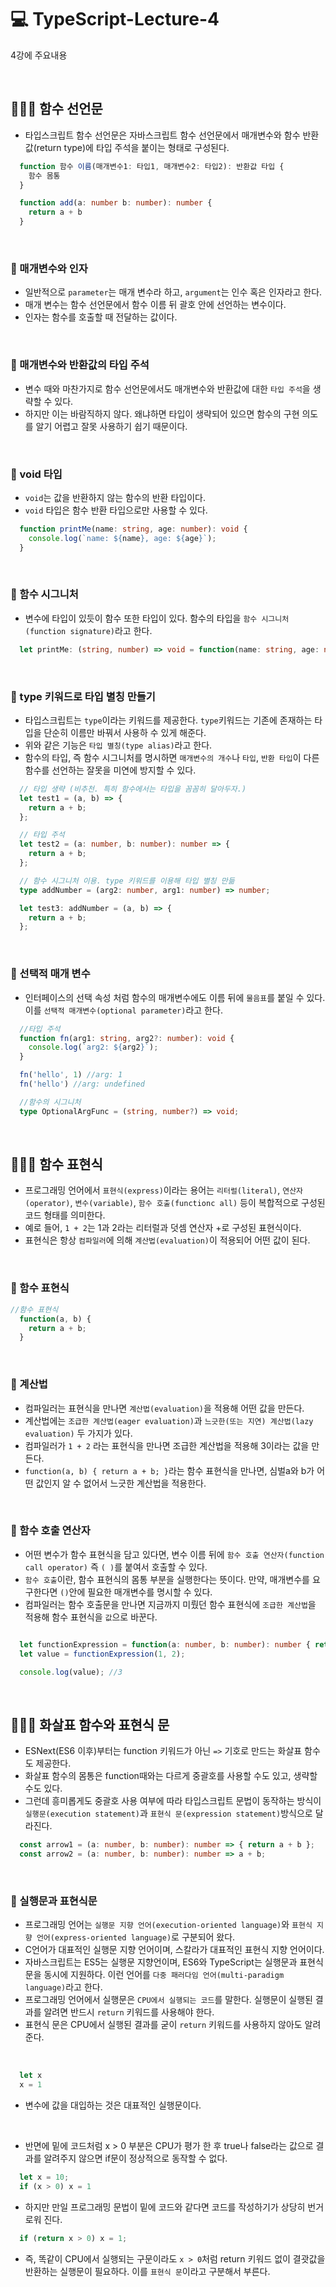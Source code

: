 # 💻 TypeScript-Lecture-4
4강에 주요내용

<br />

## 👨🏻‍💻 함수 선언문
- 타입스크립트 함수 선언문은 자바스크립트 함수 선언문에서 매개변수와 함수 반환 값(return type)에 타입 주석을 붙이는 형태로 구성된다.
```ts
  function 함수 이름(매개변수1: 타입1, 매개변수2: 타입2): 반환값 타입 {
    함수 몸통
  }

  function add(a: number b: number): number {
    return a + b
  }
```

<br />

### 🏃 매개변수와 인자
- 일반적으로 `parameter`는 매개 변수라 하고, `argument`는 인수 혹은 인자라고 한다.
- 매개 변수는 함수 선언문에서 함수 이름 뒤 괄호 안에 선언하는 변수이다.
- 인자는 함수를 호출할 때 전달하는 값이다.

<br />

### 🏃 매개변수와 반환값의 타입 주석
- 변수 때와 마찬가지로 함수 선언문에서도 매개변수와 반환값에 대한 `타입 주석`을 생략할 수 있다.
- 하지만 이는 바람직하지 않다. 왜냐하면 타입이 생략되어 있으면 함수의 구현 의도를 알기 어렵고 잘못 사용하기 쉽기 때문이다.

<br />

### 🏃 void 타입
- `void`는 값을 반환하지 않는 함수의 반환 타입이다.
- `void` 타입은 함수 반환 타입으로만 사용할 수 있다.
```ts
  function printMe(name: string, age: number): void {
    console.log(`name: ${name}, age: ${age}`);
  }
```

<br />

### 🏃 함수 시그니처
- 변수에 타입이 있듯이 함수 또한 타입이 있다. 함수의 타입을 `함수 시그니처(function signature)`라고 한다.
```ts
  let printMe: (string, number) => void = function(name: string, age: number): void {};
```

<br />

### 🏃 type 키워드로 타입 별칭 만들기
- 타입스크립트는 `type`이라는 키워드를 제공한다. `type`키워드는 기존에 존재하는 타입을 단순히 이름만 바꿔서 사용하 수 있게 해준다.
- 위와 같은 기능은 `타입 별칭(type alias)`라고 한다.
- 함수의 타입, 즉 함수 시그니처를 명시하면 `매개변수의 개수`나 `타입`, `반환 타입`이 다른 함수를 선언하는 잘못을 미연에 방지할 수 있다.
```ts
  // 타입 생략 (비추천. 특히 함수에서는 타입을 꼼꼼히 달아두자.)
  let test1 = (a, b) => {
    return a + b;
  };

  // 타입 주석
  let test2 = (a: number, b: number): number => {
    return a + b;
  };

  // 함수 시그니처 이용. type 키워드를 이용해 타입 별칭 만듦
  type addNumber = (arg2: number, arg1: number) => number;

  let test3: addNumber = (a, b) => {
    return a + b;
  };
```

<br />

### 🏃 선택적 매개 변수
- 인터페이스의 선택 속성 처럼 함수의 매개변수에도 이름 뒤에 `물음표`를 붙일 수 있다. 이를 `선택적 매개변수(optional parameter)`라고 한다.
```ts
  //타입 주석
  function fn(arg1: string, arg2?: number): void {
    console.log(`arg2: ${arg2}`);
  }

  fn('hello', 1) //arg: 1
  fn('hello') //arg: undefined

  //함수의 시그니처
  type OptionalArgFunc = (string, number?) => void;
```

<br />

## 👨🏻‍💻 함수 표현식
- 프로그래밍 언어에서 `표현식(express)`이라는 용어는 `리터럴(literal)`, `연산자(operator)`, `변수(variable)`, `함수 호출(functionc all)` 등이 복합적으로 구성된 코드 형태를 의미한다.
- 예로 들어, `1 + 2`는 1과 2라는 리터럴과 덧셈 연산자 +로 구성된 표현식이다.
- 표현식은 항상 `컴파일러`에 의해 `계산법(evaluation)`이 적용되어 어떤 값이 된다.

<br />

### 🏃 함수 표현식
```ts
//함수 표현식
  function(a, b) {
    return a + b;
  }
```

<br />

### 🏃 계산법
- 컴파일러는 표현식을 만나면 `계산법(evaluation)`을 적용해 어떤 값을 만든다.
- 계산법에는 `조급한 계산법(eager evaluation)`과 `느긋한(또는 지연) 계산법(lazy evaluation)` 두 가지가 있다.
- 컴파일러가 `1 + 2` 라는 표현식을 만나면 조급한 계산법을 적용해 3이라는 값을 만든다.
- `function(a, b) { return a + b; }`라는 함수 표현식을 만나면, 심벌a와 b가 어떤 값인지 알 수 없어서 느긋한 계산법을 적용한다.

<br />

### 🏃 함수 호출 연산자
- 어떤 변수가 함수 표현식을 담고 있다면, 변수 이름 뒤에 `함수 호출 연산자(function call operator)` 즉 `( )`를 붙여서 호출할 수 있다.
- `함수 호출`이란, 함수 표현식의 몸통 부분을 실행한다는 뜻이다. 만약, 매개변수를 요구한다면 `()`안에 필요한 매개변수를 명시할 수 있다.
- 컴파일러는 함수 호출문을 만나면 지금까지 미뤘던 함수 표현식에 `조급한 계산법`을 적용해 함수 표현식을 `값`으로 바꾼다.
```ts

  let functionExpression = function(a: number, b: number): number { return a + b; }
  let value = functionExpression(1, 2);

  console.log(value); //3
```

<br />

## 👨🏻‍💻 화살표 함수와 표현식 문
- ESNext(ES6 이후)부터는 function 키워드가 아닌 `=>` 기호로 만드는 화살표 함수도 제공한다.
- 화살표 함수의 몸통은 function때와는 다르게 중괄호를 사용할 수도 있고, 생략할 수도 있다.
- 그런데 흥미롭게도 중괄호 사용 여부에 따라 타입스크립트 문법이 동작하는 방식이 `실행문(execution statement)`과 `표현식 문(expression statement)`방식으로 달라진다.
```ts
  const arrow1 = (a: number, b: number): number => { return a + b };
  const arrow2 = (a: number, b: number): number => a + b;
```

<br />

### 🏃 실행문과 표현식문
- 프로그래밍 언어는 `실행문 지향 언어(execution-oriented language)`와 `표현식 지향 언어(express-oriented language)`로 구분되어 왔다.
- C언어가 대표적인 실행문 지향 언어이며, 스칼라가 대표적인 표현식 지향 언어이다.
- 자바스크립트는 ES5는 실행문 지향언이며, ES6와 TypeScript는 실행문과 표현식 문을 동시에 지원하다. 이런 언어를 `다중 패러다임 언어(multi-paradigm language)`라고 한다.
- 프로그래밍 언어에서 실행문은 `CPU에서 실행되는 코드`를 말한다. 실행문이 실행된 결과를 알려면 반드시 `return` 키워드를 사용해야 한다.
- 표현식 문은 CPU에서 실행된 결과를 굳이 `return` 키워드를 사용하지 않아도 알려준다.

<br />

```ts
  let x
  x = 1
```
- 변수에 값을 대입하는 것은 대표적인 실행문이다.

<br />

- 반면에 밑에 코드처럼 x > 0 부분은 CPU가 평가 한 후 true나 false라는 값으로 결과를 알려주지 않으면 if문이 정상적으로 동작할 수 없다.
```ts
  let x = 10;
  if (x > 0) x = 1
```
- 하지만 만일 프로그래밍 문법이 밑에 코드와 같다면 코드를 작성하기가 상당히 번거로워 진다.
```ts
  if (return x > 0) x = 1;
```
- 즉, 똑같이 CPU에서 실행되는 구문이라도 `x > 0`처럼 return 키워드 없이 결괏값을 반환하는 실행문이 필요하다. 이를 `표현식 문`이라고 구분해서 부른다.
